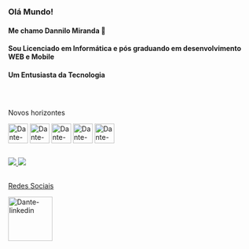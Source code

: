 ### Olá Mundo!
#### Me chamo Dannilo Miranda 👋<br>
#### Sou Licenciado em Informática e pós graduando em desenvolvimento WEB e Mobile <br>
#### Um Entusiasta da Tecnologia
##
<div style="display: inline_block"><br>
<p> Novos horizontes</p>
<img align="center" alt="Dante-Html" heigth="30" width="40" src="https://cdn.jsdelivr.net/gh/devicons/devicon/icons/html5/html5-plain.svg" />
<img align="center" alt="Dante-css" heigth="30" width="40" src="https://cdn.jsdelivr.net/gh/devicons/devicon/icons/css3/css3-plain.svg" />
          
<img align="center" alt="Dante-Js" heigth="30" width="40" src="https://cdn.jsdelivr.net/gh/devicons/devicon/icons/javascript/javascript-plain.svg" />
<img align="center" alt="Dante-Js" heigth="30" width="40" src="https://cdn.jsdelivr.net/gh/devicons/devicon/icons/typescript/typescript-plain.svg" />

<img align="center" alt="Dante-Js" heigth="30" width="40" src="https://cdn.jsdelivr.net/gh/devicons/devicon/icons/express/express-original.svg" />
</div> 

##

<div>
<a href="https://github.com/dannilo12">
<img heigth="180em" src="https://github-readme-stats.vercel.app/api?username=dannilo12&show_icons=true&theme=dracula&include_all_commits=true&count_private=true"/>
<img heigth="180em" src="https://github-readme-stats.vercel.app/api/top-langs/?username=dannilo12&layout=compact&langs_count=16&theme=dracula"/>
</div>

##

<p> Redes Sociais</p>
<img align="center" heigth="30" width="90" alt="Dante-linkedin"src="https://cdn.jsdelivr.net/gh/devicons/devicon/icons/linkedin/linkedin-original-wordmark.svg" />

##

<!--
**dannilo12/dannilo12** is a ✨ _special_ ✨ repository because its `README.md` (this file) appears on your GitHub profile.

Here are some ideas to get you started:

- 🔭 I’m currently working on ...
- 🌱 I’m currently learning ...
- 👯 I’m looking to collaborate on ...
- 🤔 I’m looking for help with ...
- 💬 Ask me about ...
- 📫 How to reach me: ...
- 😄 Pronouns: ...
- ⚡ Fun fact: ...
-->
